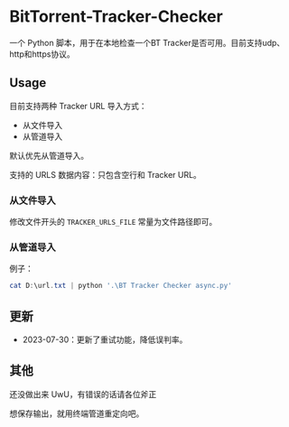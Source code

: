 # BitTorrent-Tracker-Checker

一个 Python 脚本，用于在本地检查一个BT Tracker是否可用。目前支持udp、http和https协议。

## Usage

目前支持两种 Tracker URL 导入方式：

- 从文件导入
- 从管道导入

默认优先从管道导入。

支持的 URLS 数据内容：只包含空行和 Tracker URL。

### 从文件导入

修改文件开头的 `TRACKER_URLS_FILE` 常量为文件路径即可。

### 从管道导入

例子：

```powershell
cat D:\url.txt | python '.\BT Tracker Checker async.py'
```

## 更新

- 2023-07-30：更新了重试功能，降低误判率。

## 其他

还没做出来 UwU，有错误的话请各位斧正

想保存输出，就用终端管道重定向吧。
